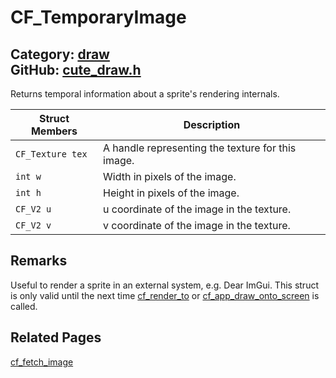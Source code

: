 [](../header.md ':include')

# CF_TemporaryImage

Category: [draw](https://github.com/RandyGaul/cute_framework/blob/master/docs/api_reference?id=draw)  
GitHub: [cute_draw.h](https://github.com/RandyGaul/cute_framework/blob/master/include/cute_draw.h)  
---

Returns temporal information about a sprite's rendering internals.

Struct Members | Description
--- | ---
`CF_Texture tex` | A handle representing the texture for this image.
`int w` | Width in pixels of the image.
`int h` | Height in pixels of the image.
`CF_V2 u` | u coordinate of the image in the texture.
`CF_V2 v` | v coordinate of the image in the texture.

## Remarks

Useful to render a sprite in an external system, e.g. Dear ImGui. This struct is only valid until the next time [cf_render_to](https://github.com/RandyGaul/cute_framework/blob/master/docs/draw/cf_render_to.md) or
[cf_app_draw_onto_screen](https://github.com/RandyGaul/cute_framework/blob/master/docs/app/cf_app_draw_onto_screen.md) is called.

## Related Pages

[cf_fetch_image](https://github.com/RandyGaul/cute_framework/blob/master/docs/draw/cf_fetch_image.md)  
